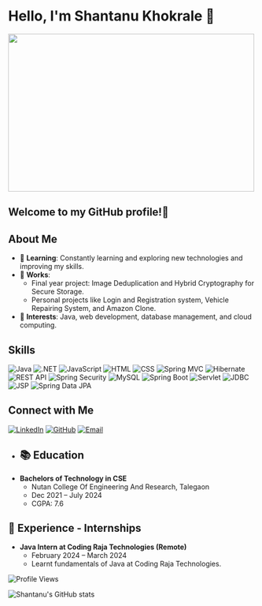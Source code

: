 # Hello, I'm Shantanu Khokrale 👋
<img align="center" src="https://github.com/abhisheknaiidu/abhisheknaiidu/blob/master/code.gif?raw=true" width="500" height="320" />

## Welcome to my GitHub profile!🌟

## About Me 
- 🌱 **Learning**: Constantly learning and exploring new technologies and improving my skills.
- 🔭 **Works**: 
  - Final year project: Image Deduplication and Hybrid Cryptography for Secure Storage.
  - Personal projects like Login and Registration system, Vehicle Repairing System, and Amazon Clone.
- 🤔 **Interests**: Java, web development, database management, and cloud computing.
  

## Skills
![Java](https://img.shields.io/badge/Java-ED8B00?style=for-the-badge&logo=java&logoColor=white)
![.NET](https://img.shields.io/badge/.NET-512BD4?style=for-the-badge&logo=dotnet&logoColor=white)
![JavaScript](https://img.shields.io/badge/JavaScript-F7DF1E?style=for-the-badge&logo=javascript&logoColor=black)
![HTML](https://img.shields.io/badge/HTML5-E34F26?style=for-the-badge&logo=html5&logoColor=white)
![CSS](https://img.shields.io/badge/CSS3-1572B6?style=for-the-badge&logo=css3&logoColor=white)
![Spring MVC](https://img.shields.io/badge/Spring%20MVC-6DB33F?style=for-the-badge&logo=spring&logoColor=white)
![Hibernate](https://img.shields.io/badge/Hibernate-59666C?style=for-the-badge&logo=hibernate&logoColor=white)
![REST API](https://img.shields.io/badge/REST-02569B?style=for-the-badge&logo=rest&logoColor=white)
![Spring Security](https://img.shields.io/badge/Spring%20Security-6DB33F?style=for-the-badge&logo=spring&logoColor=white)
![MySQL](https://img.shields.io/badge/MySQL-4479A1?style=for-the-badge&logo=mysql&logoColor=white)
![Spring Boot](https://img.shields.io/badge/Spring%20Boot-6DB33F?style=for-the-badge&logo=springboot&logoColor=white)
![Servlet](https://img.shields.io/badge/Servlet-4EA94B?style=for-the-badge&logo=java&logoColor=white)
 ![JDBC](https://img.shields.io/badge/JDBC-4479A1?style=for-the-badge&logo=java&logoColor=white)
![JSP](https://img.shields.io/badge/JSP-4285F4?style=for-the-badge&logo=java&logoColor=white)
![Spring Data JPA](https://img.shields.io/badge/Spring%20Data%20JPA-6DB33F?style=for-the-badge&logo=spring&logoColor=white)



## Connect with Me
 [![LinkedIn](https://img.shields.io/badge/LinkedIn-0077B5?style=flat&logo=linkedin&logoColor=white)](https://www.linkedin.com/in/shantanu-khokrale-407503232)
   [![GitHub](https://img.shields.io/badge/GitHub-100000?style=flat&logo=github&logoColor=white)](https://github.com/shantanu2741)
   [![Email](https://img.shields.io/badge/Email-D14836?style=flat&logo=gmail&logoColor=white)](mailto:shantanukhokrale14@gmail.com)
  - ## 📚  Education
- **Bachelors of Technology in CSE**
  - Nutan College Of Engineering And Research, Talegaon
  - Dec 2021 – July 2024
  - CGPA: 7.6



##  💼 Experience - Internships
- **Java Intern at Coding Raja Technologies (Remote)**
  - February 2024 – March 2024
  - Learnt fundamentals of Java at Coding Raja Technologies.



![Profile Views](https://komarev.com/ghpvc/?username=shantanu2741&style=flat-square)

<!-- GitHub Stats -->
![Shantanu's GitHub stats](https://github-readme-stats.vercel.app/api?username=shantanu2741&show_icons=true&theme=radical)
